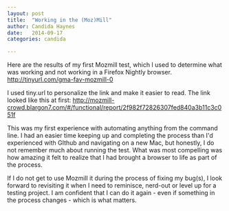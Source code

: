 ```yaml
---
layout: post
title:  "Working in the (Moz)Mill"
author: Candida Haynes
date:   2014-09-17
categories: candida

---
```


Here are the results of my first Mozmill test, which I used to determine what was working and not working in a Firefox Nightly browser. 
http://tinyurl.com/gma-fav-mozmill-0

I used tiny.url to personalize the link and make it easier to read. The link looked like this at first:
http://mozmill-crowd.blargon7.com/#/functional/report/2f982f72826307fed840a3b11c3c051f

This was my first experience with automating anything from the command line. I had an easier time keeping up and completing the process than I'd experienced with GIthub and navigating on a new Mac, but honestly, I do not remember much about running the test. What was most compelling was how amazing it felt to realize that I had brought a browser to life as part of the process.

If I do not get to use Mozmill it during the process of fixing my bug(s), I look forward to revisiting it when I need to reminisce, nerd-out or level up for a testing project. I am confident that I can do it again - even if something in the process changes - which is what matters. 